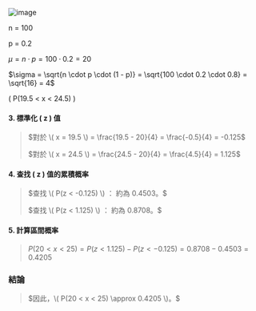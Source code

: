 ![image](https://github.com/user-attachments/assets/feac2131-4594-4883-afd6-32febaa9049a)

n = 100

p = 0.2 

$\mu = n \cdot p = 100 \cdot 0.2 = 20$

$\sigma = \sqrt{n \cdot p \cdot (1 - p)} = \sqrt{100 \cdot 0.2 \cdot 0.8} = \sqrt{16} = 4$


 \( P(19.5 < x < 24.5) \)

#### 3. 標準化 \( z \) 值
>
>$對於 \( x = 19.5 \) = \frac{19.5 - 20}{4} = \frac{-0.5}{4} = -0.125$
>
>$對於 \( x = 24.5 \) = \frac{24.5 - 20}{4} = \frac{4.5}{4} = 1.125$
>
#### 4. 查找 \( z \) 值的累積概率
>
>$查找 \( P(z < -0.125) \) ： 約為 0.4503。$
>
>$查找 \( P(z < 1.125) \) ： 約為 0.8708。$

#### 5. 計算區間概率
>
>$P(20 < x < 25) = P(z < 1.125) - P(z < -0.125) = 0.8708 - 0.4503 = 0.4205$

### 結論
>
>$因此，\( P(20 < x < 25) \approx 0.4205 \)。$
